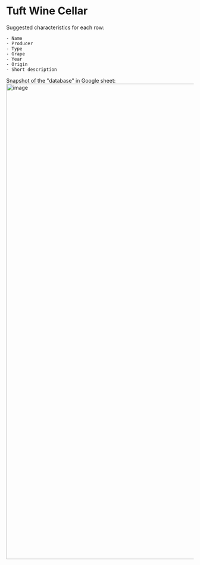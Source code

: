 # Tuft Wine Cellar

Suggested characteristics for each row:

```text
- Name
- Producer
- Type
- Grape
- Year
- Origin
- Short description
```

Snapshot of the "database" in Google sheet:
<img width="1279" alt="image" src="https://github.com/user-attachments/assets/5b468754-7952-4fc8-8b0b-8727d3ddb8c0" />
